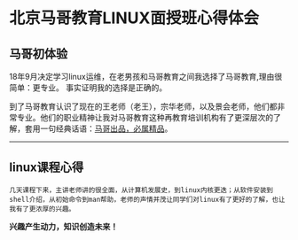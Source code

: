 # 北京马哥教育LINUX面授班心得体会    
## 马哥初体验      
  18年9月决定学习linux运维，在老男孩和马哥教育之间我选择了马哥教育,理由很简单：更专业。    事实证明我的选择是正确的。</br>
    
  到了马哥教育认识了现在的王老师（老王），宗华老师，以及景会老师，他们都非常专业。他们的职业精神让我对马哥教育这种再教育培训机构有了更深层次的了解，套用一句经典话语：[马哥出品，必属精品](http://www.magedu.com/)。
***
## linux课程心得  
    几天课程下来，主讲老师讲的很全面，从计算机发展史，到linux内核更迭；从软件安装到shell介绍，从初始命令到man帮助，老师的声情并茂让同学们对linux有了更好的了解，也让我有了更浓厚的兴趣。  
**兴趣产生动力，知识创造未来！**
